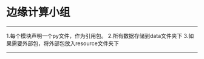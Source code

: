 # 边缘计算小组
*************
1.每个模块声明一个py文件，作为引用包。
2.所有数据存储到data文件夹下
3.如果需要外部包，将外部包放入resource文件夹下
*************